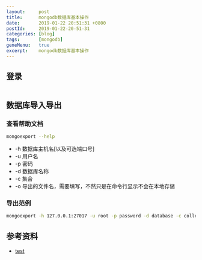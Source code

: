 ```yaml
---
layout:     post
title:      mongodb数据库基本操作
date:       2019-01-22 20:51:31 +0800
postId:     2019-01-22-20-51-31
categories: [blog]
tags:       [mongodb]
geneMenu:   true
excerpt:    mongodb数据库基本操作
---
```


## 登录

```bash

```

## 数据库导入导出

### 查看帮助文档

```bash
mongoexport --help
```

* -h 数据库主机名[以及可选端口号]
* -u 用户名
* -p 密码
* -d 数据库名称
* -c 集合
* -o 导出的文件名，需要填写，不然只是在命令行显示不会在本地存储

### 导出范例
```bash
mongoexport -h 127.0.0.1:27017 -u root -p password -d database -c collection -o ./collection_backup.json
```



## 参考资料

* [test](test.html)